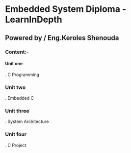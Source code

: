 # Embedded System Diploma - LearnInDepth
## Powered by / Eng.Keroles Shenouda

### Content:-

#### Unit one
. C Programming

### Unit two
. Embedded C

### Unit three
. System Architecture

### Unit four
. C Project
